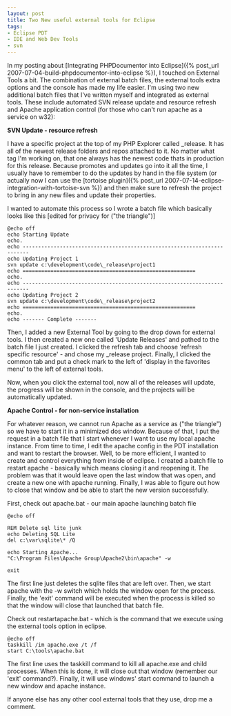 ```yaml
---
layout: post
title: Two New useful external tools for Eclipse
tags:
- Eclipse PDT
- IDE and Web Dev Tools
- svn
---
```

In my posting about [Integrating PHPDocumentor into Eclipse]({% post_url 2007-07-04-build-phpdocumentor-into-eclipse %}), I touched on External Tools a bit.  The combination of external batch files, the external tools extra options and the console has made my life easier.  I'm using two new additional batch files that I've written myself and integrated as external tools.  These include automated SVN release update and resource refresh and Apache application control (for those who can't run apache as a service on w32):

**SVN Update - resource refresh**

I have a specific project at the top of my PHP Explorer called _release.  It has all of the newest release folders and repos attached to it.  No matter what tag I'm working on, that one always has the newest code thats in production for this release.  Because promotes and updates go into it all the time, I usually have to remember to do the updates by hand in the file system (or actually now I can use the [tortoise plugin]({% post_url 2007-07-14-eclipse-integration-with-tortoise-svn %}) and then make sure to refresh the project to bring in any new files and update their properties.

I wanted to automate this process so I wrote a batch file which basically looks like this [edited for privacy for ("the triangle")]

    @echo off
    echo Starting Update
    echo.
    echo ------------------------------------------------------------------------
    echo Updating Project 1
    svn update c:\development\code\_release\project1
    echo ========================================================
    echo.
    echo ------------------------------------------------------------------------
    echo Updating Project 2
    svn update c:\development\code\_release\project2
    echo ========================================================
    echo.
    echo ------- Complete -------

Then, I added a new External Tool by going to the drop down for external tools.  I then created a new one called 'Update Releases' and pathed to the batch file I just created.  I clicked the refresh tab and choose 'refresh specific resource' - and chose my _release project.  Finally, I clicked the common tab and put a check mark to the left of 'display in the favorites menu' to the left of external tools.

Now, when you click the external tool, now all of the releases will update, the progress will be shown in the console, and the projects will be automatically updated.

**Apache Control - for non-service installation**

For whatever reason, we cannot run Apache as a service as ("the triangle") so we have to start it in a minimized dos window.  Because of that, I put the request in a batch file that I start whenever I want to use my local apache instance.  From time to time, I edit the apache config in the PDT installation and want to restart the browser.  Well, to be more efficient, I wanted to create and control everything from inside of eclipse.  I created a batch file to restart apache - basically which means closing it and reopening it.  The problem was that it would leave open the last window that was open, and create a new one with apache running.  Finally, I was able to figure out how to close that window and be able to start the new version successfully.

First, check out apache.bat - our main apache launching batch file
    
    @echo off
    
    REM Delete sql lite junk
    echo Deleting SQL Lite
    del c:\var\sqlite\* /Q
    
    echo Starting Apache...
    "C:\Program Files\Apache Group\Apache2\bin\apache" -w
    
    exit
    
The first line just deletes the sqlite files that are left over.  Then, we start apache with the -w switch which holds the window open for the process.  Finally, the 'exit' command will be executed when the process is killed so that the window will close that launched that batch file.

Check out restartapache.bat - which is the command that we execute using the external tools option in eclipse.
    
    @echo off
    taskkill /im apache.exe /t /f
    start C:\tools\apache.bat

The first line uses the taskkill command to kill all apache.exe and child processes.  When this is done, it will close out that window (remember our 'exit' command?).  Finally, it will use windows' start command to launch a new window and apache instance.

If anyone else has any other cool external tools that they use, drop me a comment.
